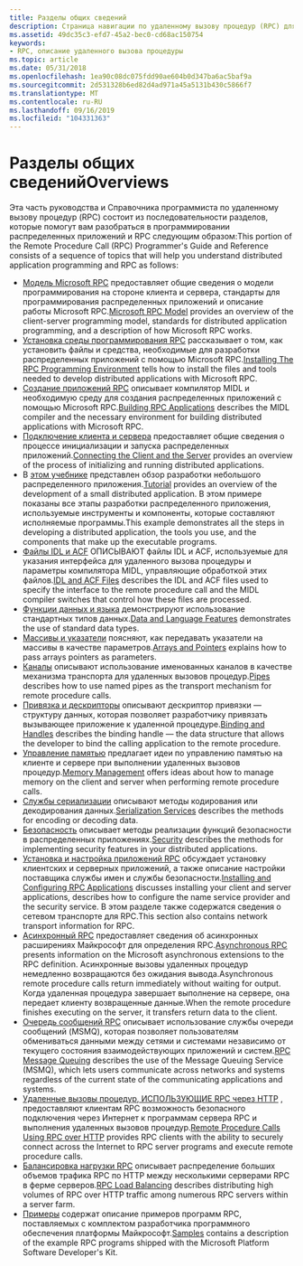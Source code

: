 ```yaml
---
title: Разделы общих сведений
description: Страница навигации по удаленному вызову процедур (RPC) для обзорных разделов.
ms.assetid: 49dc35c3-efd7-45a2-bec0-cd68ac150754
keywords:
- RPC, описание удаленного вызова процедуры
ms.topic: article
ms.date: 05/31/2018
ms.openlocfilehash: 1ea90c08dc075fdd90ae604b0d347ba6ac5baf9a
ms.sourcegitcommit: 2d531328b6ed82d4ad971a45a5131b430c5866f7
ms.translationtype: MT
ms.contentlocale: ru-RU
ms.lasthandoff: 09/16/2019
ms.locfileid: "104331363"
---
```

# <a name="overviews"></a><span data-ttu-id="5af65-104">Разделы общих сведений</span><span class="sxs-lookup"><span data-stu-id="5af65-104">Overviews</span></span>

<span data-ttu-id="5af65-105">Эта часть руководства и Справочника программиста по удаленному вызову процедур (RPC) состоит из последовательности разделов, которые помогут вам разобраться в программировании распределенных приложений и RPC следующим образом:</span><span class="sxs-lookup"><span data-stu-id="5af65-105">This portion of the Remote Procedure Call (RPC) Programmer's Guide and Reference consists of a sequence of topics that will help you understand distributed application programming and RPC as follows:</span></span>

-   <span data-ttu-id="5af65-106">[Модель Microsoft RPC](microsoft-rpc-model.md) предоставляет общие сведения о модели программирования на стороне клиента и сервера, стандарты для программирования распределенных приложений и описание работы Microsoft RPC.</span><span class="sxs-lookup"><span data-stu-id="5af65-106">[Microsoft RPC Model](microsoft-rpc-model.md) provides an overview of the client-server programming model, standards for distributed application programming, and a description of how Microsoft RPC works.</span></span>
-   <span data-ttu-id="5af65-107">[Установка среды программирования RPC](installing-the-rpc-programming-environment.md) рассказывает о том, как установить файлы и средства, необходимые для разработки распределенных приложений с помощью Microsoft RPC.</span><span class="sxs-lookup"><span data-stu-id="5af65-107">[Installing The RPC Programming Environment](installing-the-rpc-programming-environment.md) tells how to install the files and tools needed to develop distributed applications with Microsoft RPC.</span></span>
-   <span data-ttu-id="5af65-108">[Создание приложений RPC](building-rpc-applications.md) описывает компилятор MIDL и необходимую среду для создания распределенных приложений с помощью Microsoft RPC.</span><span class="sxs-lookup"><span data-stu-id="5af65-108">[Building RPC Applications](building-rpc-applications.md) describes the MIDL compiler and the necessary environment for building distributed applications with Microsoft RPC.</span></span>
-   <span data-ttu-id="5af65-109">[Подключение клиента и сервера](connecting-the-client-and-the-server.md) предоставляет общие сведения о процессе инициализации и запуска распределенных приложений.</span><span class="sxs-lookup"><span data-stu-id="5af65-109">[Connecting the Client and the Server](connecting-the-client-and-the-server.md) provides an overview of the process of initializing and running distributed applications.</span></span>
-   <span data-ttu-id="5af65-110">В [этом учебнике](tutorial.md) представлен обзор разработки небольшого распределенного приложения.</span><span class="sxs-lookup"><span data-stu-id="5af65-110">[Tutorial](tutorial.md) provides an overview of the development of a small distributed application.</span></span> <span data-ttu-id="5af65-111">В этом примере показаны все этапы разработки распределенного приложения, используемые инструменты и компоненты, которые составляют исполняемые программы.</span><span class="sxs-lookup"><span data-stu-id="5af65-111">This example demonstrates all the steps in developing a distributed application, the tools you use, and the components that make up the executable programs.</span></span>
-   <span data-ttu-id="5af65-112">[Файлы IDL и ACF](the-idl-and-acf-files.md) ОПИСЫВАЮТ файлы IDL и ACF, используемые для указания интерфейса для удаленного вызова процедуры и параметры компилятора MIDL, управляющие обработкой этих файлов.</span><span class="sxs-lookup"><span data-stu-id="5af65-112">[IDL and ACF Files](the-idl-and-acf-files.md) describes the IDL and ACF files used to specify the interface to the remote procedure call and the MIDL compiler switches that control how these files are processed.</span></span>
-   <span data-ttu-id="5af65-113">[Функции данных и языка](data-and-language-features.md) демонстрируют использование стандартных типов данных.</span><span class="sxs-lookup"><span data-stu-id="5af65-113">[Data and Language Features](data-and-language-features.md) demonstrates the use of standard data types.</span></span>
-   <span data-ttu-id="5af65-114">[Массивы и указатели](arrays-and-pointers.md) поясняют, как передавать указатели на массивы в качестве параметров.</span><span class="sxs-lookup"><span data-stu-id="5af65-114">[Arrays and Pointers](arrays-and-pointers.md) explains how to pass arrays pointers as parameters.</span></span>
-   <span data-ttu-id="5af65-115">[Каналы](pipes.md) описывают использование именованных каналов в качестве механизма транспорта для удаленных вызовов процедур.</span><span class="sxs-lookup"><span data-stu-id="5af65-115">[Pipes](pipes.md) describes how to use named pipes as the transport mechanism for remote procedure calls.</span></span>
-   <span data-ttu-id="5af65-116">[Привязка и дескрипторы](binding-and-handles.md) описывают дескриптор привязки — структуру данных, которая позволяет разработчику привязать вызывающее приложение к удаленной процедуре.</span><span class="sxs-lookup"><span data-stu-id="5af65-116">[Binding and Handles](binding-and-handles.md) describes the binding handle — the data structure that allows the developer to bind the calling application to the remote procedure.</span></span>
-   <span data-ttu-id="5af65-117">[Управление памятью](memory-management.md) предлагает идеи по управлению памятью на клиенте и сервере при выполнении удаленных вызовов процедур.</span><span class="sxs-lookup"><span data-stu-id="5af65-117">[Memory Management](memory-management.md) offers ideas about how to manage memory on the client and server when performing remote procedure calls.</span></span>
-   <span data-ttu-id="5af65-118">[Службы сериализации](serialization-services.md) описывают методы кодирования или декодирования данных.</span><span class="sxs-lookup"><span data-stu-id="5af65-118">[Serialization Services](serialization-services.md) describes the methods for encoding or decoding data.</span></span>
-   <span data-ttu-id="5af65-119">[Безопасность](security.md) описывает методы реализации функций безопасности в распределенных приложениях.</span><span class="sxs-lookup"><span data-stu-id="5af65-119">[Security](security.md) describes the methods for implementing security features in your distributed applications.</span></span>
-   <span data-ttu-id="5af65-120">[Установка и настройка приложений RPC](installing-and-configuring-rpc-applications.md) обсуждает установку клиентских и серверных приложений, а также описание настройки поставщика службы имен и службы безопасности.</span><span class="sxs-lookup"><span data-stu-id="5af65-120">[Installing and Configuring RPC Applications](installing-and-configuring-rpc-applications.md) discusses installing your client and server applications, describes how to configure the name service provider and the security service.</span></span> <span data-ttu-id="5af65-121">В этом разделе также содержатся сведения о сетевом транспорте для RPC.</span><span class="sxs-lookup"><span data-stu-id="5af65-121">This section also contains network transport information for RPC.</span></span>
-   <span data-ttu-id="5af65-122">[Асинхронный RPC](asynchronous-rpc.md) предоставляет сведения об асинхронных расширениях Майкрософт для определения RPC.</span><span class="sxs-lookup"><span data-stu-id="5af65-122">[Asynchronous RPC](asynchronous-rpc.md) presents information on the Microsoft asynchronous extensions to the RPC definition.</span></span> <span data-ttu-id="5af65-123">Асинхронные вызовы удаленных процедур немедленно возвращаются без ожидания вывода.</span><span class="sxs-lookup"><span data-stu-id="5af65-123">Asynchronous remote procedure calls return immediately without waiting for output.</span></span> <span data-ttu-id="5af65-124">Когда удаленная процедура завершает выполнение на сервере, она передает клиенту возвращенные данные.</span><span class="sxs-lookup"><span data-stu-id="5af65-124">When the remote procedure finishes executing on the server, it transfers return data to the client.</span></span>
-   <span data-ttu-id="5af65-125">[Очередь сообщений RPC](rpc-message-queuing.md) описывает использование службы очереди сообщений (MSMQ), которая позволяет пользователям обмениваться данными между сетями и системами независимо от текущего состояния взаимодействующих приложений и систем.</span><span class="sxs-lookup"><span data-stu-id="5af65-125">[RPC Message Queuing](rpc-message-queuing.md) describes the use of the Message Queuing Service (MSMQ), which lets users communicate across networks and systems regardless of the current state of the communicating applications and systems.</span></span>
-   <span data-ttu-id="5af65-126">[Удаленные вызовы процедур, ИСПОЛЬЗУЮЩИЕ RPC через HTTP](remote-procedure-calls-using-rpc-over-http.md) , предоставляют клиентам RPC возможность безопасного подключения через Интернет к программам сервера RPC и выполнения удаленных вызовов процедур.</span><span class="sxs-lookup"><span data-stu-id="5af65-126">[Remote Procedure Calls Using RPC over HTTP](remote-procedure-calls-using-rpc-over-http.md) provides RPC clients with the ability to securely connect across the Internet to RPC server programs and execute remote procedure calls.</span></span>
-   <span data-ttu-id="5af65-127">[Балансировка нагрузки RPC](rpc-load-balancing.md) описывает распределение больших объемов трафика RPC по HTTP между несколькими серверами RPC в ферме серверов.</span><span class="sxs-lookup"><span data-stu-id="5af65-127">[RPC Load Balancing](rpc-load-balancing.md) describes distributing high volumes of RPC over HTTP traffic among numerous RPC servers within a server farm.</span></span>
-   <span data-ttu-id="5af65-128">[Примеры](examples.md) содержат описание примеров программ RPC, поставляемых с комплектом разработчика программного обеспечения платформы Майкрософт.</span><span class="sxs-lookup"><span data-stu-id="5af65-128">[Samples](examples.md) contains a description of the example RPC programs shipped with the Microsoft Platform Software Developer's Kit.</span></span>

 

 




